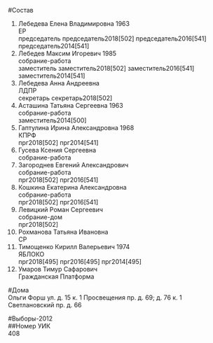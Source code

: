 #Состав  
1. Лебедева Елена Владимировна 1963  
    ЕР  
    председатель председатель2018[502] председатель2016[541] председатель2014[541]  
2. Лебедев Максим Игоревич 1985  
    собрание-работа  
    заместитель заместитель2018[502] заместитель2016[541] заместитель2014[541]  
3. Лебедева Анна Андреевна  
    ЛДПР  
    секретарь секретарь2018[502]  
4. Асташина Татьяна Сергеевна 1963  
    собрание-работа  
    заместитель2014[500]  
5. Гаптулина Ирина Александровна 1968  
    КПРФ  
    прг2018[502] прг2014[541]  
6. Гусева Ксения Сергеевна  
    собрание-работа  
7. Загороднев Евгений Александрович  
    собрание-работа  
    прг2018[502] прг2016[541]  
8. Кошкина Екатерина Александровна  
    собрание-работа  
    прг2018[502] прг2016[541]  
9. Левицкий Роман Сергеевич  
    собрание-дом  
    прг2018[502]  
10. Рохманова Татьяна Ивановна  
    СР  
11. Тимощенко Кирилл Валерьевич 1974  
    ЯБЛОКО  
    прг2018[495] прг2016[495] прг2014[495]  
12. Умаров Тимур Сафарович  
    Гражданская Платформа  
  
#Дома  
Ольги Форш ул. д. 15 к. 1 Просвещения пр. д. 69; д. 76 к. 1 Светлановский пр. д. 66  
  
#Выборы-2012  
##Номер УИК  
408  
